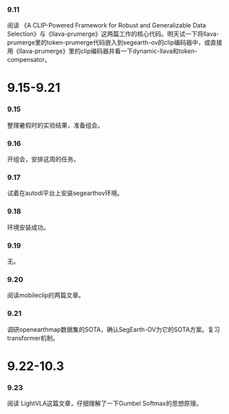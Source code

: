 ### 9.11
阅读 《A CLIP-Powered Framework for Robust and Generalizable Data Selection》与《llava-prumerge》这两篇工作的核心代码。明天试一下将llava-prumerge里的token-prumerge代码嵌入到segearth-ov的clip编码器中，或直接用《llava-prumerge》里的clip编码器并看一下dynamic-llava和token-compensator。

# 9.15-9.21
### 9.15
整理暑假时的实验结果，准备组会。

### 9.16
开组会，安排这周的任务。

### 9.17
试着在autodl平台上安装segearthov环境。

### 9.18
环境安装成功。

### 9.19
无。

### 9.20
阅读mobileclip的两篇文章。

### 9.21
调研openearthmap数据集的SOTA，确认SegEarth-OV为它的SOTA方案。复习transformer机制。

# 9.22-10.3
### 9.23
阅读 LightVLA这篇文章，仔细理解了一下Gumbel Softmax的思想原理。


